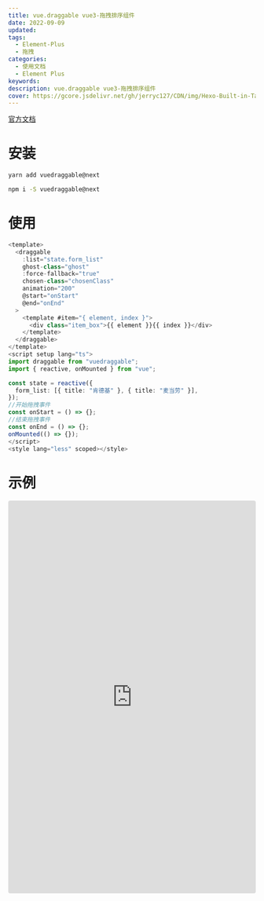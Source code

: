 ```yaml
---
title: vue.draggable vue3-拖拽排序组件
date: 2022-09-09
updated:
tags:
  - Element-Plus
  - 拖拽
categories:
  - 使用文档
  - Element Plus
keywords:
description: vue.draggable vue3-拖拽排序组件
cover: https://gcore.jsdelivr.net/gh/jerryc127/CDN/img/Hexo-Built-in-Tag-Plugins-COVER.png
---
```


[官方文档](https://github.com/SortableJS/vue.draggable.next)

# 安装

```bash
yarn add vuedraggable@next

npm i -S vuedraggable@next
```

# 使用

```TypeScript
<template>
  <draggable
    :list="state.form_list"
    ghost-class="ghost"
    :force-fallback="true"
    chosen-class="chosenClass"
    animation="200"
    @start="onStart"
    @end="onEnd"
  >
    <template #item="{ element, index }">
      <div class="item_box">{{ element }}{{ index }}</div>
    </template>
  </draggable>
</template>
<script setup lang="ts">
import draggable from "vuedraggable";
import { reactive, onMounted } from "vue";

const state = reactive({
  form_list: [{ title: "肯德基" }, { title: "麦当劳" }],
});
//开始拖拽事件
const onStart = () => {};
//结束拖拽事件
const onEnd = () => {};
onMounted(() => {});
</script>
<style lang="less" scoped></style>
```

# 示例

<iframe src="https://codesandbox.io/p/sandbox/vue-draggable-4knfkf?file=%2Fsrc%2FApp.vue&embed=1"
     style="width:100%; height: 800px; border:0; border-radius: 4px; overflow:hidden;"
     title="vue.draggable"
     allow="accelerometer; ambient-light-sensor; camera; encrypted-media; geolocation; gyroscope; hid; microphone; midi; payment; usb; vr; xr-spatial-tracking"
     sandbox="allow-forms allow-modals allow-popups allow-presentation allow-same-origin allow-scripts"
   ></iframe>
